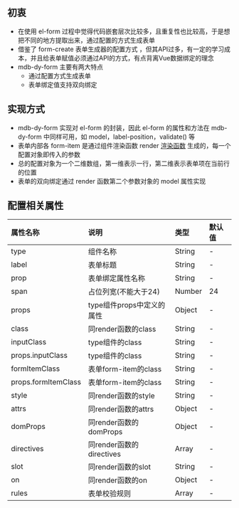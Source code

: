 ##  初衷

* 在使用 el-form 过程中觉得代码嵌套层次比较多，且重复性也比较高，于是想把不同的地方提取出来，通过配置的方式生成表单
* 借鉴了 form-create 表单生成器的配置方式 ，但其API过多，有一定的学习成本，并且给表单赋值必须通过API的方式，有点背离Vue数据绑定的理念
* mdb-dy-form 主要有两大特点
    - 通过配置方式生成表单
    - 表单绑定值支持双向绑定

##  实现方式

* mdb-dy-form 实现对 el-form 的封装，因此 el-form 的属性和方法在 mdb-dy-form 中同样可用，如 model，label-position，validate() 等
* 表单内部各 form-item 是通过组件渲染函数 render [渲染函数](https://cn.vuejs.org/v2/guide/render-function.html) 生成的，每一个配置对象即传入的参数
* 总的配置对象为一个二维数组，第一维表示一行，第二维表示表单项在当前行的位置
* 表单的双向绑定通过 render 函数第二个参数对象的 model 属性实现

## 配置相关属性
| 属性名称 | 说明 | 类型 | 默认值 |
| :------ | :--- | :--- | :----- |
|type|组件名称|String|-|
|label|表单标题|String|-|
|prop|表单绑定属性名称|String|-|
|span|占位列宽(不能大于24)|Number|24|
|props|type组件props中定义的属性|Object|-|
|class|同render函数的class|String|-|
|inputClass|type组件的class|String|-|
|props.inputClass|type组件的class|String|-|
|formItemClass|表单form-item的class|String|-|
|props.formItemClass|表单form-item的class|String|-|
|style|同render函数的style|String|-|
|attrs|同render函数的attrs|Object|-|
|domProps|同render函数的domProps|Object|-|
|directives|同render函数的directives|Array|-|
|slot|同render函数的slot|String|-|
|on|同render函数的on|Object|-|
|rules|表单校验规则|Array|-|


